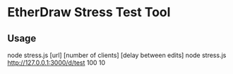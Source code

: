 # EtherDraw Stress Test Tool

## Usage
node stress.js [url] [number of clients] [delay between edits]
node stress.js http://127.0.0.1:3000/d/test 100 10
